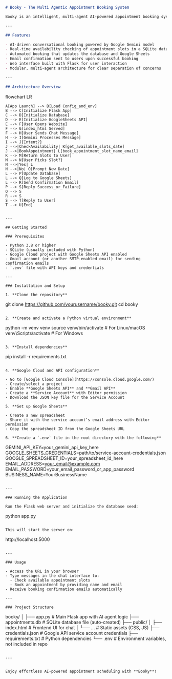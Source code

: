 ```markdown
# Booky - The Multi Agentic Appointment Booking System

Booky is an intelligent, multi-agent AI-powered appointment booking system designed to streamline scheduling through a conversational interface. It leverages advanced AI models to understand user intent, check availability, book appointments, update records, and send confirmation emails—automating the entire appointment management process.

---

## Features

- AI-driven conversational booking powered by Google Gemini model
- Real-time availability checking of appointment slots in a SQLite database
- Automated booking that updates the database and Google Sheets
- Email confirmation sent to users upon successful booking
- Web interface built with Flask for user interaction
- Modular, multi-agent architecture for clear separation of concerns

---

## Architecture Overview

```
flowchart LR

    A[App Launch] --> B[Load Config_and_env]
    B --> C[Initialize Flask App]
    C --> D[Initialize Database]
    D --> E[Initialize GoogleSheets API]
    E --> F[User Opens Website]
    F --> G[index_html Served]
    F --> H[User Sends Chat Message]
    H --> I[Gemini Processes Message]
    I --> J{Intent?}
    J -->|CheckAvailability| K[get_available_slots_date]
    J -->|BookAppointment| L[book_appointment_slot_name_email]
    K --> M[Return Slots to User]
    M --> N{User Picks Slot?}
    N -->|Yes| L
    N -->|No| O[Prompt New Date]
    L --> P[Update Database]
    L --> Q[Log to Google Sheets]
    L --> R[Send Confirmation Email]
    P --> S[Reply Success_or_Failure]
    Q --> S
    R --> S
    S --> T[Reply to User]
    T --> U[End]
    
```

---

## Getting Started

### Prerequisites

- Python 3.8 or higher
- SQLite (usually included with Python)
- Google Cloud project with Google Sheets API enabled
- Gmail account (or another SMTP-enabled email) for sending confirmation emails
- `.env` file with API keys and credentials

---

### Installation and Setup

1. **Clone the repository**

   ```
   git clone https://github.com/yourusername/booky.git
   cd booky
   ```

2. **Create and activate a Python virtual environment**

   ```
   python -m venv venv
   source venv/bin/activate      # For Linux/macOS
   venv\Scripts\activate         # For Windows
   ```

3. **Install dependencies**

   ```
   pip install -r requirements.txt
   ```

4. **Google Cloud and API configuration**

   - Go to [Google Cloud Console](https://console.cloud.google.com/)
   - Create/select a project
   - Enable **Google Sheets API** and **Gmail API**
   - Create a **Service Account** with Editor permission
   - Download the JSON key file for the Service Account

5. **Set up Google Sheets**

   - Create a new spreadsheet
   - Share it with the service account’s email address with Editor permission
   - Copy the spreadsheet ID from the Google Sheets URL

6. **Create a `.env` file in the root directory with the following**

   ```
   GEMINI_API_KEY=your_gemini_api_key_here
   GOOGLE_SHEETS_CREDENTIALS=path/to/service-account-credentials.json
   GOOGLE_SPREADSHEET_ID=your_spreadsheet_id_here
   EMAIL_ADDRESS=your_email@example.com
   EMAIL_PASSWORD=your_email_password_or_app_password
   BUSINESS_NAME=YourBusinessName
   ```

---

### Running the Application

Run the Flask web server and initialize the database seed:

```
python app.py
```

This will start the server on:

```
http://localhost:5000
```

---

### Usage

- Access the URL in your browser
- Type messages in the chat interface to:
  - Check available appointment slots
  - Book an appointment by providing name and email
- Receive booking confirmation emails automatically

---

### Project Structure

```
booky/
│
├── app.py                  # Main Flask app with AI agent logic
├── appointments.db         # SQLite database file (auto-created)
├── public/
│   ├── index.html          # Frontend UI for chat
│   └── ...                 # Static assets (CSS, JS)
├── credentials.json        # Google API service account credentials
├── requirements.txt        # Python dependencies
└── .env                    # Environment variables, not included in repo
```

---


Enjoy effortless AI-powered appointment scheduling with **Booky**!
```

